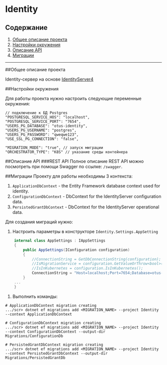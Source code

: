 # Identity

## Содержание

1. [Общее описание проекта](##Общее-описание-проекта)
1. [Настройки окружения](##Настройки-окружения)
1. [Описание API](##Описание-API)
1. [Миграции](##Миграции)

---

##Общее описание проекта

Identity-сервер на основе [IdentityServer4](https://docs.identityserver.io/)

##Настройки окружения

Для работы проекта нужно настроить следующие переменные окружения:
```
// подключение к БД Postgres
"POSTGRESQL_SERVICE_HOS": "localhost",
"POSTGRESQL_SERVICE_PORT": "7654",
"USERS_PG_DATABASE": "otus-identity",
"USERS_PG_USERNAME": "postgres",
"USERS_PG_PASSWORD": "qweqwe123",
"USE_SSL_PG_CONNECTION": "false",

"MIGRATION_MODE": "true", // запуск миграции
"ORCHESTRATOR_TYPE": "K8S" // указание среды контейнера 
```

##Описание API
###REST API
Полное описание REST API можно посмотреть при помощи Swagger по ссылке: `/swagger`.

##Миграции
Проекту для работы необходимы 3 контекста:
1. `ApplicationDbContext` - the Entity Framework database context used for identity.
1. `ConfigurationDbContext` - DbContext for the IdentityServer configuration data.
1. `PersistedGrantDbContext` - DbContext for the IdentityServer operational data.

Для создания миграций нужно: 
1. Настроить параметры в конструкторе `Identity.Settings.AppSetting`
```c#
    internal class AppSettings : IAppSettings
    {
        public AppSettings(IConfiguration configuration)
        {
            //ConnectionString = GetDbConnectionString(configuration); 
            //IsMigrationService = configuration.GetValueOrThrow<bool>("MIGRATION_MODE");
            //IsInKubernetes = configuration.IsInKubernetes();
            ConnectionString = "Host=localhost;Port=7654;Database=otus-identity;Username=postgres;Password=\"qweqwe123\";"; 
        }
    ...
    }
```

1. Выполнить команды:

```shell
# ApplicationDbContext migration creating
.../scr> dotnet ef migrations add <MIGRATION_NAME> --project Identity --context ApplicationDbContext

# ConfigurationDbContext migration creating
.../scr> dotnet ef migrations add <MIGRATION_NAME> --project Identity --context ConfigurationDbContext --output-dir Migrations/ConfigurationDb

# PersistedGrantDbContext migration creating
.../scr> dotnet ef migrations add <MIGRATION_NAME> --project Identity --context PersistedGrantDbContext --output-dir Migrations/PersistedGrantDb

```
